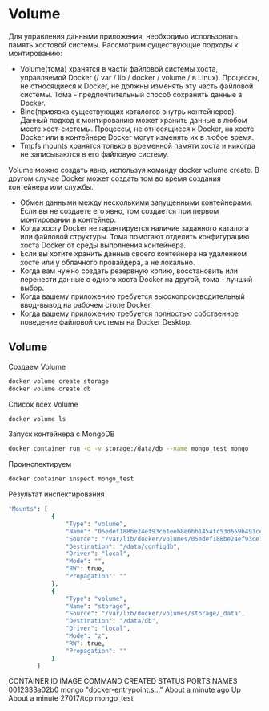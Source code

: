 # Volume

Для управления данными приложения, необходимо использовать память хостовой системы. Рассмотрим существующие подходы к монтированию:
 - Volume(тома) хранятся в части файловой системы хоста, управляемой Docker (/ var / lib / docker / volume / в Linux). Процессы, не относящиеся к Docker, не должны изменять эту часть файловой системы. Тома - предпочтительный способ сохранить данные в Docker.
 - Bind(привязка существующих каталогов внутрь контейнеров). Данный подход к монтированию может хранить данные в любом месте хост-системы. Процессы, не относящиеся к Docker, на хосте Docker или в контейнере Docker могут изменять их в любое время.
 - Tmpfs mounts хранятся только в временной памяти хоста и никогда не записываются в его файловую систему.

Volume можно создать явно, используя команду docker volume create. В другом случае Docker может создать том во время создания контейнера или службы.
 - Обмен данными между несколькими запущенными контейнерами. Если вы не создаете его явно, том создается при первом монтировании в контейнер. 
 - Когда хосту Docker не гарантируется наличие заданного каталога или файловой структуры. Тома помогают отделить конфигурацию хоста Docker от среды выполнения контейнера.
 - Если вы хотите хранить данные своего контейнера на удаленном хосте или у облачного провайдера, а не локально.
 - Когда вам нужно создать резервную копию, восстановить или перенести данные с одного хоста Docker на другой, тома - лучший выбор. 
 - Когда вашему приложению требуется высокопроизводительный ввод-вывод на рабочем столе Docker.
 - Когда вашему приложению требуется полностью собственное поведение файловой системы на Docker Desktop.

## Volume

Создаем Volume
```sh
docker volume create storage
docker volume create db
```

Список всех Volume
```sh
docker volume ls
```

Запуск контейнера с MongoDB
```sh
docker container run -d -v storage:/data/db --name mongo_test mongo
```

Проинспектируем
```sh
docker container inspect mongo_test 
```

Результат инспектирования
```sh
"Mounts": [
            {
                "Type": "volume",
                "Name": "05edef188be24ef93ce1eeb8e6bb1454fc53d659b491cedf7880efc453ad67bf",
                "Source": "/var/lib/docker/volumes/05edef188be24ef93ce1eeb8e6bb1454fc53d659b491cedf7880efc453ad67bf/_data",
                "Destination": "/data/configdb",
                "Driver": "local",
                "Mode": "",
                "RW": true,
                "Propagation": ""
            },
            {
                "Type": "volume",
                "Name": "storage",
                "Source": "/var/lib/docker/volumes/storage/_data",
                "Destination": "/data/db",
                "Driver": "local",
                "Mode": "z",
                "RW": true,
                "Propagation": ""
            }
        ]
```

CONTAINER ID   IMAGE     COMMAND                  CREATED              STATUS              PORTS       NAMES
0012333a02b0   mongo     "docker-entrypoint.s…"   About a minute ago   Up About a minute   27017/tcp   mongo_test